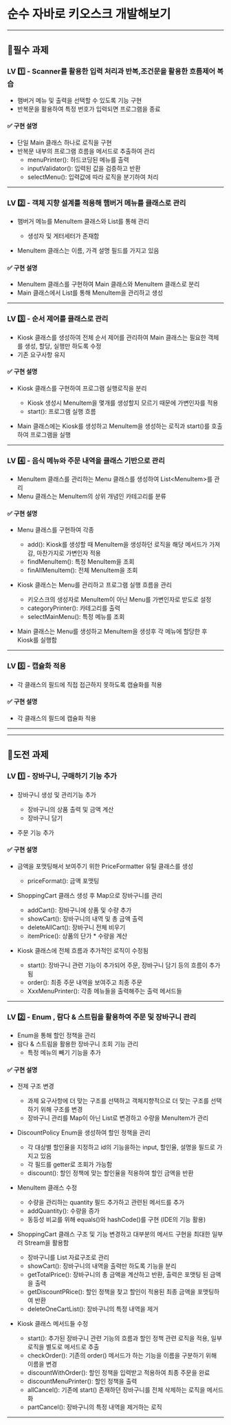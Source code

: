 # 순수 자바로 키오스크 개발해보기
---

## 📍필수 과제
### LV 1️⃣ - Scanner를 활용한 입력 처리과 반복,조건문을 활용한 흐름제어 복습
- 햄버거 메뉴 및 출력을 선택할 수 있도록 기능 구현
- 반복문을 활용하여 특정 번호가 입력되면 프로그램을 종료

#### ✅ 구현 설명
- 단일 Main 클래스 하나로 로직을 구현
- 반복문 내부의 프로그램 흐름을 메서드로 추출하여 관리
  - menuPrinter(): 하드코딩된 메뉴를 출력
  - inputValidator(): 입력된 값을 검증하고 반환
  - selectMenu(): 입력값에 따라 로직을 분기하여 처리
    
---
### LV 2️⃣ - 객체 지향 설계를 적용해 햄버거 메뉴를 클래스로 관리
- 햄버거 메뉴를 MenuItem 클래스와 List를 통해 관리
  - 생성자 및 게터세터가 존재함


- MenuItem 클래스는 이름, 가격 설명 필드를 가지고 있음

#### ✅ 구현 설명
- MenuItem 클래스를 구현하여 Main 클래스와 MenuItem 클래스로 분리
- Main 클래스에서 List를 통해 MenuItem을 관리하고 생성

---
### LV 3️⃣ - 순서 제어를 클래스로 관리
- Kiosk 클래스를 생성하여 전체 순서 제어를 관리하여 Main 클래스는 필요한 객체를 생성, 할당, 실행만 하도록 수정
- 기존 요구사항 유지

#### ✅ 구현 설명
- Kiosk 클래스를 구현하여 프로그램 실행로직을 분리
  - Kiosk 생성시 MenuItem을 몇개를 생성할지 모르기 때문에 가변인자를 적용
  - start(): 프로그램 실행 흐름


- Main 클래스에는 Kiosk를 생성하고 MenuItem을 생성하는 로직과 start()를 호출하여 프로그램을 실행

---
### LV 4️⃣ - 음식 메뉴와 주문 내역을 클래스 기반으로 관리
- MenuItem 클래스를 관리하는 Menu 클래스를 생성하여 List\<MenuItem>를 관리
- Menu 클래스는 MenuItem의 상위 개념인 카테고리를 분류

#### ✅ 구현 설명
- Menu 클래스를 구현하여 각종 
  - add(): Kiosk를 생성할 때 MenuItem을 생성하던 로직을 해당 메서드가 가져감, 마찬가지로 가변인자 적용
  - findMenuItem(): 특정 MenuItem을 조회
  - finAllMenuItem(): 전체 MenuItem을 조회


- Kiosk 클래스는 Menu를 관리하고 프로그램 실행 흐름을 관리
  - 키오스크의 생성자로 MenuItem이 아닌 Menu를 가변인자로 받도로 설정
  - categoryPrinter(): 카테고리를 출력
  - selectMainMenu(): 특정 메뉴를 조회


- Main 클래스는 Menu를 생성하고 MenuItem을 생성후 각 메뉴에 할당한 후 Kiosk를 실행함
---
### LV 5️⃣ - 캡슐화 적용
- 각 클래스의 필드에 직접 접근하지 못하도록 캡슐화를 적용
#### ✅ 구현 설명
- 각 클래스의 필드에 캡슐화 적용

***
***

## 📍도전 과제
### LV 1️⃣ - 장바구니, 구매하기 기능 추가
- 장바구니 생성 및 관리기능 추가
  - 장바구니의 상품 출력 및 금액 계산
  - 장바구니 담기


- 주문 기능 추가
#### ✅ 구현 설명
- 금액을 포맷팅해서 보여주기 위한 PriceFormatter 유틸 클래스를 생성
  - priceFormat(): 금액 포맷팅


- ShoppingCart 클래스 생성 후 Map으로 장바구니를 관리
  - addCart(): 장바구니에 상품 및 수량 추가
  - showCart(): 장바구니의 내역 및 총 금액 출력
  - deleteAllCart(): 장바구니 전체 비우기
  - itemPrice(): 상품의 단가 * 수량을 계산


- Kiosk 클래스에 전체 흐름과 추가적인 로직이 수정됨
  - start(): 장바구니 관련 기능이 추가되어 주문, 장바구니 담기 등의 흐름이 추가됨
  - order(): 최종 주문 내역을 보여주고 최종 주문
  - XxxMenuPrinter(): 각종 메뉴들을 출력해주는 출력 메서드들
---
### LV 2️⃣ - Enum , 람다 & 스트림을 활용하여 주문 및 장바구니 관리
- Enum을 통해 할인 정책을 관리
- 람다 & 스트림을 활용한 장바구니 조회 기능 관리
  - 특정 메뉴의 빼기 기능을 추가

#### ✅ 구현 설명
- 전제 구조 변경
  - 과제 요구사항에 더 맞는 구조를 선택하고 객체지향적으로 더 맞는 구조를 선택하기 위해 구조를 변경  
  - 장바구니 관리를 Map이 아닌 List로 변경하고 수량을 MenuItem가 관리


- DiscountPolicy Enum을 생성하여 할인 정책을 관리
  - 각 대상별 할인율을 지정하고 id의 기능을하는 input, 할인율, 설명을 필드로 가지고 있음
  - 각 필드를 getter로 조회가 가능함
  - discount(): 할인 정책에 맞는 할인율을 적용하여 할인 금액을 반환


- MenuItem 클래스 수정
  - 수량을 관리하는 quantity 필드 추가하고 관련된 메서드를 추가
  - addQuantity(): 수량을 증가
  - 동등성 비교를 위해 equals()와 hashCode()를 구현 (IDE의 기능 활용)


- ShoppingCart 클래스 구조 및 기능 변경하고 대부분의 메서드 구현을 최대한 일부러 Stream을 활용함
  - 장바구니를 List 자료구조로 관리
  - showCart(): 장바구니의 내역을 출력만 하도록 기능을 분리
  - getTotalPrice(): 장바구니의 총 금액을 계산하고 반환, 출력은 포맷팅 된 금액을 출력
  - getDiscountPRice(): 할인 정책을 찾고 할인이 적용된 최종 금액을 포맷팅하여 반환
  - deleteOneCartList(): 장바구니의 특정 내역을 제거


- Kiosk 클래스 메서드들 수정
  - start(): 추가된 장바구니 관련 기능의 흐름과 할인 정책 관련 로직을 적용, 일부 로직을 별도로 메서드로 추출
  - checkOrder(): 기존의 order() 메서드가 하는 기능을 이름을 구분하기 위해 이름을 변경
  - discountWithOrder(): 할인 정책을 입력받고 적용하여 최종 주문을 완료
  - discountMenuPrinter(): 할인 정책을 출력
  - allCancel(): 기존에 start() 존재하던 장바구니를 전체 삭제하는 로직을 메서드화
  - partCancel(): 장바구니의 특정 내역을 제거하는 로직
---


